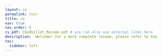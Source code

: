 ```yaml
---
layout: cv
permalink: /cv/
title: cv
nav: true
nav_order: 5
cv_pdf: CGodbillot_Resume.pdf # you can also use external links here
description:  Welcome! For a more complete resume, please refer to the pdf document
toc:
  sidebar: left
---
```

